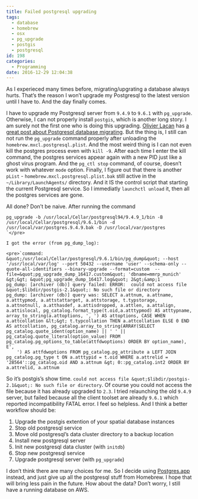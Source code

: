 ```yaml
---
title: Failed postgresql upgrading
tags:
  - database
  - homebrew
  - osx
  - pg_upgrade
  - postgis
  - postgresql
id: 198
categories:
  - Programming
date: 2016-12-29 12:04:38
---
```


As I experieced many times before, migrating/upgrating a database always hurts. That&#8217;s the reason I won&#8217;t upgrade my Postgresql to the latest version until I have to. And the day finally comes. 

I have to upgrade my Postgresql server from `9.4.9` to `9.6.1` with `pg_upgrade`. Otherwise, I can not properly install `postgis`, which is another long story. I am surely not the first one who is doing this upgrading. [Olivier Lacan](https://gist.github.com/olivierlacan) has [a great post about Postgresql database migrating](https://gist.github.com/olivierlacan/e1bf5c34bc9f82e06bc0). But the thing is, I still can not run the `pg_upgrade` command properly after unloading the `homebrew.mxcl.postgresql.plist`. And the most weird thing is I can not even kill the postgres process even with `kill -9`. After each time I enter the kill command, the postgres services appear again with a new PID just like a ghost virus program. And the `pg_ctl stop` command, of course, doesn&#8217;t work with whatever `mode` option. Finally, I figure out that there is another `pList` - `homebrew.mxcl.postgresql.plist.bak` still active in the `~/Library/LaunchAgents/` directory. And it IS the control script that starting the current Postgresql service. So I immediatly `launchctl unload` it, then all the postgres services are gone. 

All done? Don&#8217;t be naive. After running the command

    pg_upgrade -b /usr/local/Cellar/postgresql94/9.4.9_1/bin -B /usr/local/Cellar/postgresql/9.6.1/bin -d /usr/local/var/postgres.9.4.9.bak -D /usr/local/var/postgres
    `</pre>

    I got the error (from pg_dump_log):

    <pre>`command: &quot;/usr/local/Cellar/postgresql/9.6.1/bin/pg_dump&quot; --host '/usr/local/var/log' --port 50432 --username 'user' --schema-only --quote-all-identifiers --binary-upgrade --format=custom  --file=&quot;pg_upgrade_dump_16417.custom&quot; 'dbname=mmrp_munich' &gt;&gt; &quot;pg_upgrade_dump_16417.log&quot; 2&gt;&amp;1
    pg_dump: [archiver (db)] query failed: ERROR:  could not access file &quot;$libdir/postgis-2.1&quot;: No such file or directory
    pg_dump: [archiver (db)] query was: SELECT a.attnum, a.attname, a.atttypmod, a.attstattarget, a.attstorage, t.typstorage, a.attnotnull, a.atthasdef, a.attisdropped, a.attlen, a.attalign, a.attislocal, pg_catalog.format_type(t.oid,a.atttypmod) AS atttypname, array_to_string(a.attoptions, ', ') AS attoptions, CASE WHEN a.attcollation &lt;&gt; t.typcollation THEN a.attcollation ELSE 0 END AS attcollation, pg_catalog.array_to_string(ARRAY(SELECT pg_catalog.quote_ident(option_name) || ' ' || pg_catalog.quote_literal(option_value) FROM pg_catalog.pg_options_to_table(attfdwoptions) ORDER BY option_name), E',
        ') AS attfdwoptions FROM pg_catalog.pg_attribute a LEFT JOIN pg_catalog.pg_type t ON a.atttypid = t.oid WHERE a.attrelid = '28564'::pg_catalog.oid AND a.attnum &gt; 0::pg_catalog.int2 ORDER BY a.attrelid, a.attnum

So it&#8217;s postgis&#8217;s show time. `could not access file &quot;$libdir/postgis-2.1&quot;: No such file or directory`. Of course you could not access the file because it has already upgraded to `2.3`. I tried relaunching the old `9.4.9` server, but failed because all the client toolset are already `9.6.1` which reported incompatibility FATAL error. I feel so helpless. And I think a better workflow should be:

1.  Upgrade the postgis extention of your spatial database instances
2.  Stop old postgresql service
3.  Move old postgresql&#8217;s data cluster directory to a backup location
4.  Install new postgresql server
5.  Init new postgresql data cluster (with `initdb`)
6.  Stop new postgresql service
7.  Upgrade postgresql server (with `pg_upgrade`)

I don&#8217;t think there are many choices for me. So I decide using [Postgres.app](https://postgresapp.com/) instead, and just give up all the postgresql stuff from Homebrew. I hope that will bring less pain in the future. How about the data? Don&#8217;t worry, I still have a running database on AWS. 